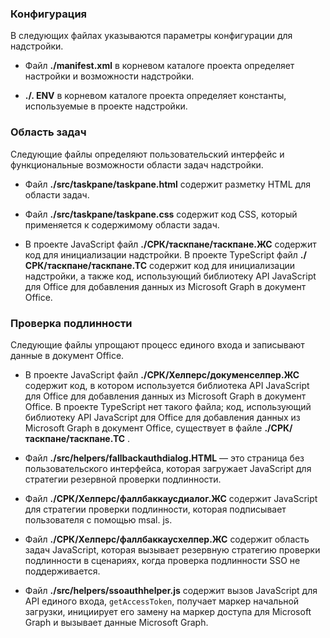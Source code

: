 ### <a name="configuration"></a>Конфигурация

В следующих файлах указываются параметры конфигурации для надстройки.

- Файл **./manifest.xml** в корневом каталоге проекта определяет настройки и возможности надстройки.

- **./. ENV** в корневом каталоге проекта определяет константы, используемые в проекте надстройки.

### <a name="task-pane"></a>Область задач 

Следующие файлы определяют пользовательский интерфейс и функциональные возможности области задач надстройки.

- Файл **./src/taskpane/taskpane.html** содержит разметку HTML для области задач.

- Файл **./src/taskpane/taskpane.css** содержит код CSS, который применяется к содержимому области задач.

- В проекте JavaScript файл **./СРК/таскпане/таскпане.ЖС** содержит код для инициализации надстройки. В проекте TypeScript файл **./СРК/таскпане/таскпане.ТС** содержит код для инициализации надстройки, а также код, использующий библиотеку API JavaScript для Office для добавления данных из Microsoft Graph в документ Office.

### <a name="authentication"></a>Проверка подлинности

Следующие файлы упрощают процесс единого входа и записывают данные в документ Office.

- В проекте JavaScript файл **./СРК/Хелперс/докуменселпер.ЖС** содержит код, в котором используется библиотека API JavaScript для Office для добавления данных из Microsoft Graph в документ Office. В проекте TypeScript нет такого файла; код, использующий библиотеку API JavaScript для Office для добавления данных из Microsoft Graph в документ Office, существует в файле **./СРК/таскпане/таскпане.ТС** .

- Файл **./src/helpers/fallbackauthdialog.HTML** — это страница без пользовательского интерфейса, которая загружает JavaScript для стратегии резервной проверки подлинности.

- Файл **./СРК/Хелперс/фаллбаккаусдиалог.ЖС** содержит JavaScript для стратегии проверки подлинности, которая подписывает пользователя с помощью msal. js.

- Файл **./СРК/Хелперс/фаллбаккаусхелпер.ЖС** содержит область задач JavaScript, которая вызывает резервную стратегию проверки подлинности в сценариях, когда проверка подлинности SSO не поддерживается.

- Файл **./src/helpers/ssoauthhelper.js** содержит вызов JavaScript для API единого входа, `getAccessToken`, получает маркер начальной загрузки, инициирует его замену на маркер доступа для Microsoft Graph и вызывает данные Microsoft Graph.